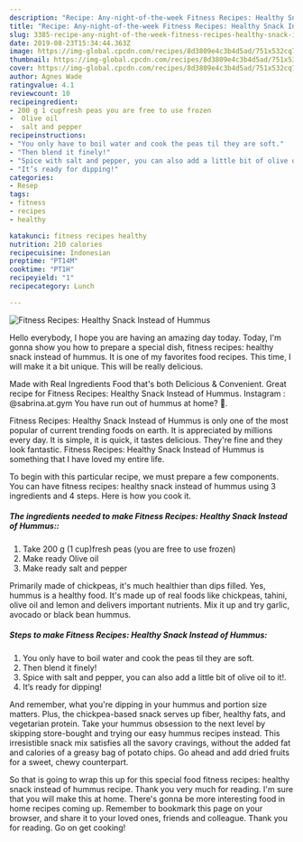 ```yaml
---
description: "Recipe: Any-night-of-the-week Fitness Recipes: Healthy Snack Instead of Hummus"
title: "Recipe: Any-night-of-the-week Fitness Recipes: Healthy Snack Instead of Hummus"
slug: 3385-recipe-any-night-of-the-week-fitness-recipes-healthy-snack-instead-of-hummus
date: 2019-08-23T15:34:44.363Z
image: https://img-global.cpcdn.com/recipes/8d3809e4c3b4d5ad/751x532cq70/fitness-recipes-healthy-snack-instead-of-hummus-recipe-main-photo.jpg
thumbnail: https://img-global.cpcdn.com/recipes/8d3809e4c3b4d5ad/751x532cq70/fitness-recipes-healthy-snack-instead-of-hummus-recipe-main-photo.jpg
cover: https://img-global.cpcdn.com/recipes/8d3809e4c3b4d5ad/751x532cq70/fitness-recipes-healthy-snack-instead-of-hummus-recipe-main-photo.jpg
author: Agnes Wade
ratingvalue: 4.1
reviewcount: 10
recipeingredient:
- 200 g 1 cupfresh peas you are free to use frozen
-  Olive oil
-  salt and pepper
recipeinstructions:
- "You only have to boil water and cook the peas til they are soft."
- "Then blend it finely!"
- "Spice with salt and pepper, you can also add a little bit of olive oil to it!."
- "It’s ready for dipping!"
categories:
- Resep
tags:
- fitness
- recipes
- healthy

katakunci: fitness recipes healthy
nutrition: 210 calories
recipecuisine: Indonesian
preptime: "PT14M"
cooktime: "PT1H"
recipeyield: "1"
recipecategory: Lunch

---
```



![Fitness Recipes: Healthy Snack Instead of Hummus](https://img-global.cpcdn.com/recipes/8d3809e4c3b4d5ad/751x532cq70/fitness-recipes-healthy-snack-instead-of-hummus-recipe-main-photo.jpg)

Hello everybody, I hope you are having an amazing day today. Today, I'm gonna show you how to prepare a special dish, fitness recipes: healthy snack instead of hummus. It is one of my favorites food recipes. This time, I will make it a bit unique. This will be really delicious.

Made with Real Ingredients Food that&#39;s both Delicious &amp; Convenient. Great recipe for Fitness Recipes: Healthy Snack Instead of Hummus. Instagram : @sabrina.at.gym You have run out of hummus at home? 🥺.

Fitness Recipes: Healthy Snack Instead of Hummus is only one of the most popular of current trending foods on earth. It is appreciated by millions every day. It is simple, it is quick, it tastes delicious. They're fine and they look fantastic. Fitness Recipes: Healthy Snack Instead of Hummus is something that I have loved my entire life.


To begin with this particular recipe, we must prepare a few components. You can have fitness recipes: healthy snack instead of hummus using 3 ingredients and 4 steps. Here is how you cook it.

##### The ingredients needed to make Fitness Recipes: Healthy Snack Instead of Hummus::

1. Take 200 g (1 cup)fresh peas (you are free to use frozen)
1. Make ready  Olive oil
1. Make ready  salt and pepper


Primarily made of chickpeas, it&#39;s much healthier than dips filled. Yes, hummus is a healthy food. It&#39;s made up of real foods like chickpeas, tahini, olive oil and lemon and delivers important nutrients. Mix it up and try garlic, avocado or black bean hummus. 

##### Steps to make Fitness Recipes: Healthy Snack Instead of Hummus:

1. You only have to boil water and cook the peas til they are soft.
1. Then blend it finely!
1. Spice with salt and pepper, you can also add a little bit of olive oil to it!.
1. It’s ready for dipping!


And remember, what you&#39;re dipping in your hummus and portion size matters. Plus, the chickpea-based snack serves up fiber, healthy fats, and vegetarian protein. Take your hummus obsession to the next level by skipping store-bought and trying our easy hummus recipes instead. This irresistible snack mix satisfies all the savory cravings, without the added fat and calories of a greasy bag of potato chips. Go ahead and add dried fruits for a sweet, chewy counterpart. 

So that is going to wrap this up for this special food fitness recipes: healthy snack instead of hummus recipe. Thank you very much for reading. I'm sure that you will make this at home. There's gonna be more interesting food in home recipes coming up. Remember to bookmark this page on your browser, and share it to your loved ones, friends and colleague. Thank you for reading. Go on get cooking!
